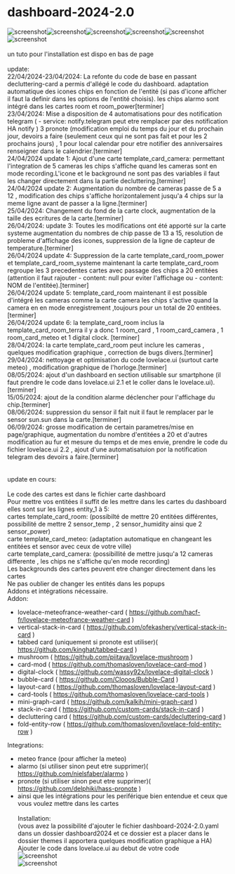 # dashboard-2024-2.0 <br>
![screenshot](https://github.com/RomainRou/dashboard-2024-2.0/blob/main/dashboard_1.jpg)![screenshot](https://github.com/RomainRou/dashboard-2024-2.0/blob/main/dashboard_2.jpg)![screenshot](https://github.com/RomainRou/dashboard-2024-2.0/blob/main/popup_1.png)![screenshot](https://github.com/RomainRou/dashboard-2024-2.0/blob/main/popup_2.png)![screenshot](https://github.com/RomainRou/dashboard-2024-2.0/blob/main/popup_3.png)![screenshot](https://github.com/RomainRou/dashboard-2024-2.0/blob/main/popup_4.png)<br><br>
un tuto pour l'installation est dispo en bas de page<br>
<br>
update:<br>
22/04/2024-23/04/2024: La refonte du code de base en passant decluttering-card a permis d'allégé le code du dashboard. adaptation automatique des icones chips en fonction de l'entité (si pas d'icone afficher il faut la definir dans les options de l'entité choisis). les chips alarmo sont intégré dans les cartes room et room_power[terminer]<br>
23/04/2024: Mise a disposition de 4 automatisations pour des notification telegram ( - service: notify.telegram peut etre remplacer par des notification HA notify ) 3 pronote (modification emploi du temps du jour et du prochain jour, devoirs a faire (seulement ceux qui ne sont pas fait et pour les 2 prochains jours) , 1 pour local calendar pour etre notifier des anniversaires renseigner dans le calendrier.[terminer]<br>
24/04/2024 update 1: Ajout d'une carte  template_card_camera: permettant l'integration de 5 cameras les chips s'affiche quand les cameras sont en mode recording.L'icone et le background ne sont pas des variables il faut les changer directement dans la partie decluttering.[terminer]<br>
24/04/2024 update 2: Augmentation du nombre de cameras passe de 5 a 12 , modification des chips s'affiche horizontalement jusqu'a 4 chips sur la meme ligne avant de passer a la ligne.[terminer]<br>
25/04/2024: Changement du fond de la carte clock, augmentation de la taille des ecritures de la carte.[terminer]<br>
26/04/2024: update 3: Toutes les modifications ont été apporté sur la carte systeme augmentation du nombres de chip passe de 13 a 15, resolution de probleme d'affichage des icones, suppression de la ligne de capteur de temperature.[terminer]<br>
26/04/2024 update 4: Suppression de la carte template_card_room_power et template_card_room_systeme maintenant la carte template_card_room regroupe les 3 precedentes cartes avec passage des chips a 20 entitées (attention il faut rajouter - content: null pour eviter l'affichage ou - content: NOM de l'entitée).[terminer]<br>
26/04/2024 update 5: template_card_room maintenant il est possible d'intégré les cameras comme la carte camera les chips s'active quand la camera en en mode enregistrement ,toujours pour un total de 20 entitées.[terminer]<br>
26/04/2024 update 6: la template_card_room inclus la template_card_room_terra il y a donc 1 room_card , 1 room_card_camera , 1 room_card_meteo et 1 digital clock. [terminer]<br>
28/04/2024: la carte template_card_room peut inclure les cameras , quelques modification graphique , correction de bugs divers.[terminer]<br>
29/04/2024: nettoyage et optimisation du code lovelace.ui (surtout carte meteo) , modification graphique de l'horloge.[terminer]<br>
08/05/2024: ajout d'un dashboard en section utilisable sur smartphone (il faut prendre le code dans lovelace.ui 2.1 et le coller dans le lovelace.ui).[terminer]<br>
15/05/2024: ajout de la condition alarme déclencher pour l'affichage du chip.[terminer]<br>
08/06/2024: suppression du sensor il fait nuit il faut le remplacer par le sensor sun.sun dans la carte.[terminer]<br>
06/09/2024: grosse modification de certain parametres/mise en page/graphique, augmentation du nombre d'entitées a 20 et d'autres modification au fur et mesure du temps et de mes envie, prendre le code du fichier lovelace.ui 2.2 , ajout d'une automatisatuion por la notification telegram des devoirs a faire.[terminer]<br>
<br><br>
update en cours:<br>
<br>
Le code des cartes est dans le fichier carte dashboard<br>
Pour mettre vos entitées il suffit de les mettre dans les cartes du dashboard elles sont sur les lignes entity_1 à 5:<br>
cartes template_card_room: (possibilté de mettre 20 entitées différentes, possibilité de mettre 2 sensor_temp , 2 sensor_humidity ainsi que 2 sensor_power)<br>
carte template_card_meteo: (adaptation automatique en changeant les entitées et sensor avec ceux de votre ville)<br>
carte template_card_camera: (possibillité de mettre jusqu'a 12 cameras differente , les chips ne s'affiche qu'en mode recording)<br>
Les backgrounds des cartes peuvent etre changer directement dans les cartes<br>
Ne pas oublier de changer les entités dans les popups <br>
Addons et intégrations nécessaire.<br>
Addon: 
  - lovelace-meteofrance-weather-card ( https://github.com/hacf-fr/lovelace-meteofrance-weather-card )
  - vertical-stack-in-card ( https://github.com/ofekashery/vertical-stack-in-card )
  - tabbed card (uniquement si pronote est utiliser)( https://github.com/kinghat/tabbed-card )
  - mushroom ( https://github.com/piitaya/lovelace-mushroom )
  - card-mod ( https://github.com/thomasloven/lovelace-card-mod )
  - digital-clock ( https://github.com/wassy92x/lovelace-digital-clock )
  - bubble-card ( https://github.com/Clooos/Bubble-Card )
  - layout-card ( https://github.com/thomasloven/lovelace-layout-card )
  - card-tools ( https://github.com/thomasloven/lovelace-card-tools )
  - mini-graph-card ( https://github.com/kalkih/mini-graph-card )
  - stack-in-card ( https://github.com/custom-cards/stack-in-card )
  - decluttering card ( https://github.com/custom-cards/decluttering-card )
  - fold-entity-row ( https://github.com/thomasloven/lovelace-fold-entity-row )


Integrations:
  - meteo france (pour afficher la meteo)
  - alarmo (si utiliser sinon peut etre supprimer)( https://github.com/nielsfaber/alarmo )
  - pronote (si utiliser sinon peut etre supprimer)( https://github.com/delphiki/hass-pronote )
  - ainsi que les intégrations pour les periférique bien entendue et ceux que vous voulez mettre dans les cartes<br><br>
Installation:<br>
(vous avez la possibilité d'ajouter le fichier dashboard-2024-2.0.yaml dans un dossier dashboard2024 et ce dossier est a placer dans le dossier themes il apportera quelques modification graphique a HA)<br>
Ajouter le code dans lovelace.ui au debut de votre code<br>
![screenshot](https://github.com/RomainRou/dashboard-2024-2.0/blob/main/lovelace_1.png)<br>
![screenshot](https://github.com/RomainRou/dashboard-2024-2.0/blob/main/lovelace_2.png)<br>
